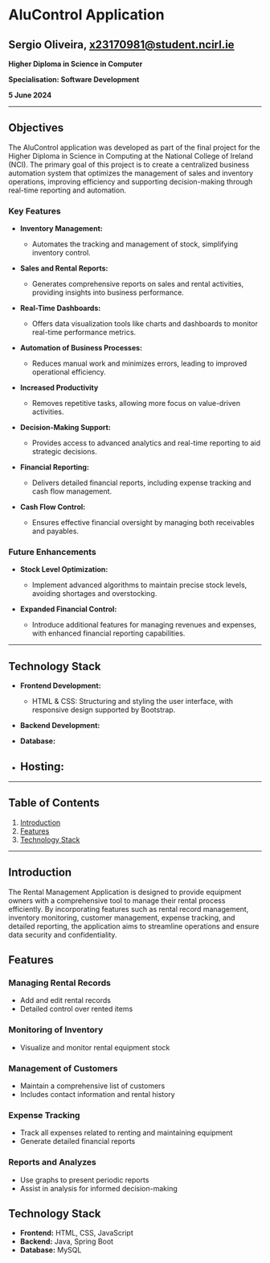 # AluControl Application

## Sergio Oliveira, x23170981@student.ncirl.ie

**Higher Diploma in Science in Computer**

**Specialisation: Software Development**

**5 June 2024**

---

## Objectives

The AluControl application was developed as part of the final project for the Higher Diploma in Science in Computing at the National College of Ireland (NCI). The primary goal of this project is to create a centralized business automation system that optimizes the management of sales and inventory operations, improving efficiency and supporting decision-making through real-time reporting and automation.

### Key Features

- **Inventory Management:**
  - Automates the tracking and management of stock, simplifying inventory control.

- **Sales and Rental Reports:**
  - Generates comprehensive reports on sales and rental activities, providing insights into business performance.

- **Real-Time Dashboards:**
  - Offers data visualization tools like charts and dashboards to monitor real-time performance metrics.

- **Automation of Business Processes:**
  - Reduces manual work and minimizes errors, leading to improved operational efficiency.

- **Increased Productivity**
  - Removes repetitive tasks, allowing more focus on value-driven activities.

- **Decision-Making Support:**
  - Provides access to advanced analytics and real-time reporting to aid strategic decisions.

- **Financial Reporting:**
  - Delivers detailed financial reports, including expense tracking and cash flow management.

- **Cash Flow Control:**
  - Ensures effective financial oversight by managing both receivables and payables.

### Future Enhancements

- **Stock Level Optimization:**
  - Implement advanced algorithms to maintain precise stock levels, avoiding shortages and overstocking.

- **Expanded Financial Control:**
  - Introduce additional features for managing revenues and expenses, with enhanced financial reporting capabilities.

---

## Technology Stack

- **Frontend Development:**
  - HTML & CSS: Structuring and styling the user interface, with responsive design supported by Bootstrap. 

- **Backend Development:**
 
- **Database:**

- **Hosting:**
  - 

---

## Table of Contents

1. [Introduction](#introduction)
2. [Features](#features)
3. [Technology Stack](#technology-stack)

---



## Introduction

The Rental Management Application is designed to provide equipment owners with a comprehensive tool to manage their rental process efficiently. By incorporating features such as rental record management, inventory monitoring, customer management, expense tracking, and detailed reporting, the application aims to streamline operations and ensure data security and confidentiality.

## Features

### Managing Rental Records

- Add and edit rental records
- Detailed control over rented items

### Monitoring of Inventory

- Visualize and monitor rental equipment stock

### Management of Customers

- Maintain a comprehensive list of customers
- Includes contact information and rental history

### Expense Tracking

- Track all expenses related to renting and maintaining equipment
- Generate detailed financial reports

### Reports and Analyzes

- Use graphs to present periodic reports
- Assist in analysis for informed decision-making

## Technology Stack

- **Frontend:** HTML, CSS, JavaScript
- **Backend:** Java, Spring Boot
- **Database:** MySQL


